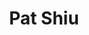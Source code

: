 ---
title       : Pat Shiu
photo       : "pat.jpg"
occupation  : "Visual Artist"

links:
 - icon     : "fa-facebook"
   url      : ""
 - icon     : "fa-twitter"
   url      : ""
 - icon     : "fa-linkedin"
   url      : "https://www.linkedin.com/in/patshiu"
 - icon     : "fa-instagram"
   url      : "https://www.instagram.com/patshiu/"
 - icon     : "fa-soundcloud"
   url      : ""
 - icon     : "fa-vimeo-square"
   url      : ""
 - icon     : "fa-github"
   url      : ""
 - icon     : "fa-tumblr"
   url      : ""
 - icon     : "fa-globe"
   url      : "http://patshiu.com"
---